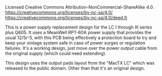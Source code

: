 Licensed Creative Commons Attribution-NonCommercial-ShareAlike 4.0.
https://creativecommons.org/licenses/by-nc-sa/4.0/
https://creativecommons.org/licenses/by-nc-sa/4.0/deed.fr

This is a power supply replacement design for the LC I through III series plus Q605.  It uses a MeanWell RPT-60A power supply that provides the usual 12/5/-5, with this PCB being effectively a protection board to try and keep your vintage system safe in case of power surges or regulation failures.  It's a working design, just move over the power output cable from the original supply (which could need extending).

This design uses the output pads layout from the "MacTX LC" which was released to the public domain.  Other than that it's an original design.